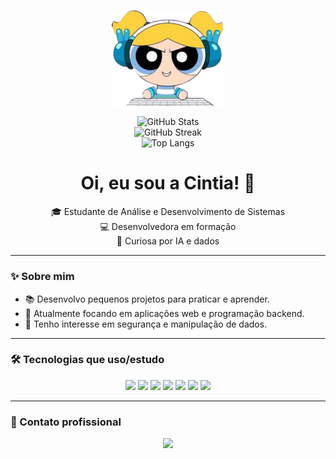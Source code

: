 <p align="center">
  <img src="avatar.png" width="180" alt="">
</p>

<p align="center">
  <img src="https://github-readme-stats.vercel.app/api?username=mariacintia&show_icons=true&theme=tokyonight&hide_border=true" alt="GitHub Stats" />
  <br>
  <img src="https://github-readme-streak-stats.herokuapp.com?user=mariacintia&theme=tokyonight&hide_border=true" alt="GitHub Streak" />
  <br>
  <img src="https://github-readme-stats.vercel.app/api/top-langs/?username=mariacintia&layout=compact&theme=tokyonight&hide_border=true" alt="Top Langs" />
</p>

<h1 align="center">Oi, eu sou a Cintia! 💖</h1>

<p align="center">
  🎓 Estudante de Análise e Desenvolvimento de Sistemas  
  <br>
  💻 Desenvolvedora em formação  
  <br>
  🌸 Curiosa por IA e dados
</p>

---

### ✨ Sobre mim

- 📚 Desenvolvo pequenos projetos para praticar e aprender.
- 🚀 Atualmente focando em aplicações web e programação backend.
- 🧪 Tenho interesse em segurança e manipulação de dados.

---

### 🛠️ Tecnologias que uso/estudo

<div align="center">
  <img src="https://img.shields.io/badge/HTML5-E34F26?logo=html5&logoColor=white" />
  <img src="https://img.shields.io/badge/CSS3-1572B6?logo=css3&logoColor=white" />
  <img src="https://img.shields.io/badge/JavaScript-F7DF1E?logo=javascript&logoColor=black" />
  <img src="https://img.shields.io/badge/React-61DAFB?logo=react&logoColor=black" />
  <img src="https://img.shields.io/badge/Python-3776AB?logo=python&logoColor=white" />
  <img src="https://img.shields.io/badge/MySQL-4479A1?logo=mysql&logoColor=white" />
  <img src="https://img.shields.io/badge/Java-007396?logo=java&logoColor=white" />
</div>

---

### 💼 Contato profissional

<p align="center">
  <a href="https://www.linkedin.com/in/mariacintia">
    <img src="https://img.shields.io/badge/-LinkedIn-0A66C2?style=for-the-badge&logo=linkedin&logoColor=white" />
  </a>
</p>
